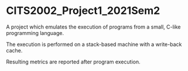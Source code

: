 # CITS2002_Project1_2021Sem2
A project which emulates the execution of programs from a small, C-like programming language. 

The execution is performed on a stack-based machine with a write-back cache. 

Resulting metrics are reported after program execution.
